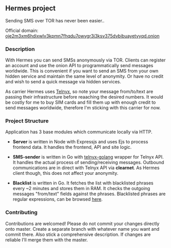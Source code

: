 ## Hermes project
Sending SMS over TOR has never been easier..

Official domain: [oje2m3xm6hdixwlv3kpmn7fhqdu7owvgr3j3ksv375dvbibuayetvyqd.onion](http://oje2m3xm6hdixwlv3kpmn7fhqdu7owvgr3j3ksv375dvbibuayetvyqd.onion)

### Description
With Hermes you can send SMSs anonymously via TOR. Clients can register an account and use the onion API to programmatically send messages worldwide. This is convenient if you want to send an SMS from your own hidden service and maintain the same level of anonymity. Or have no credit and wish to send a quick message via hidden services.

As carrier Hermes uses [Telnyx](https://refer.telnyx.com/jwnf7), so note your message from/to/text are passing their infrastructure before reaaching the desired numbers. It would be costly for me to buy SIM cards and fill them up with enough credit to send messages worldwide, therefore I'm sticking with this carrier for now.

### Project Structure

Application has 3 base modules which communicate locally via HTTP.

- **Server** is written in Node with Expressjs and uses Ejs to process frontend data. It handles the frontend, API and site logic.

- **SMS-sender** is written in Go with [telnyx-golang](https://github.com/tgbv/telnyx-golang) wrapper for Telnyx API. It handles the actual process of sending/receiving messages. Outbound communications are in direct with Telnyx API via **clearnet**. As Hermes client though, this does not affect your anonymity.

- **Blacklist** is written in Go. It fetches the list with blacklisted phrases every ~2 minutes and stores them in RAM. It checks the outgoing messages "from/text" fields against the phrases. Blacklisted phrases are regular expressions, can be browsed [here](https://github.com/tgbv/hermes/blob/master/blacklist/list.txt).

### Contributing

Contributions are welcomed! Please do not commit your changes directly onto master. Create a separate branch with whatever name you want and commit there. Also stick a comprehensive description. If changes are reliable I'll merge them with the master.
